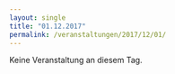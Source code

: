```yaml
---
layout: single
title: "01.12.2017"
permalink: /veranstaltungen/2017/12/01/
---
```


Keine Veranstaltung an diesem Tag.
